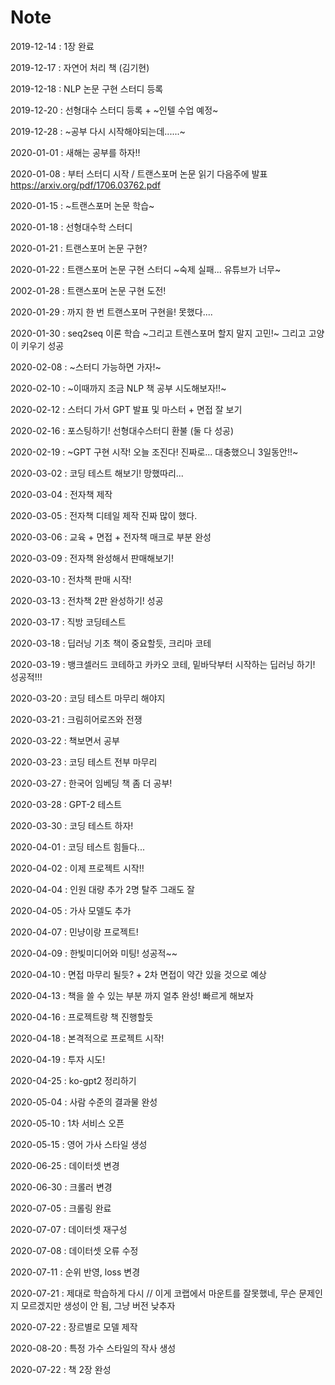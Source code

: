 # Note

2019-12-14 : 1장 완료

2019-12-17 : 자연어 처리 책 (김기현)

2019-12-18 : NLP 논문 구현 스터디 등록

2019-12-20 : 선형대수 스터디 등록 + ~인텔 수업 예정~

2019-12-28 : ~공부 다시 시작해야되는데......~

2020-01-01 : 새해는 공부를 하자!!

2020-01-08 : 부터 스터디 시작 / 트랜스포머 논문 읽기 다음주에 발표 https://arxiv.org/pdf/1706.03762.pdf

2020-01-15 : ~트랜스포머 논문 학습~

2020-01-18 : 선형대수학 스터디

2020-01-21 : 트랜스포머 논문 구현?

2020-01-22 : 트랜스포머 논문 구현 스터디 ~숙제 실패... 유튜브가 너무~

2002-01-28 : 트랜스포머 논문 구현 도전!

2020-01-29 : 까지 한 번 트랜스포머 구현을! 못했다....

2020-01-30 : seq2seq  이론 학습 ~그리고 트렌스포머 할지 말지 고민!~ 그리고 고양이 키우기 성공

2020-02-08 : ~스터디 가능하면 가자!~

2020-02-10 : ~이때까지 조금 NLP 책 공부 시도해보자!!~

2020-02-12 : 스터디 가서 GPT 발표 및 마스터 + 면접 잘 보기

2020-02-16 : 포스팅하기! 선형대수스터디 환불 (둘 다 성공)

2020-02-19 : ~GPT 구현 시작! 오늘 조진다! 진짜로... 대충했으니 3일동안!!~

2020-03-02 : 코딩 테스트 해보기! 망했따리...

2020-03-04 : 전자책 제작

2020-03-05 : 전자책 디테일 제작 진짜 많이 했다.

2020-03-06 : 교육 + 면접 + 전자책 매크로 부분 완성

2020-03-09 : 전자책 완성해서 판매해보기!

2020-03-10 : 전차책 판매 시작!

2020-03-13 : 전차책 2판 완성하기! 성공

2020-03-17 : 직방 코딩테스트

2020-03-18 : 딥러닝 기초 책이 중요할듯, 크리마 코테

2020-03-19 : 뱅크셀러드 코테하고 카카오 코테, 밑바닥부터 시작하는 딥러닝 하기! 성공적!!!

2020-03-20 : 코딩 테스트 마무리 해야지

2020-03-21 : 크림히어로즈와 전쟁

2020-03-22 : 책보면서 공부 

2020-03-23 : 코딩 테스트 전부 마무리

2020-03-27 : 한국어 임베딩 책 좀 더 공부!

2020-03-28 : GPT-2 테스트

2020-03-30 : 코딩 테스트 하자!

2020-04-01 : 코딩 테스트 힘들다...

2020-04-02 : 이제 프로젝트 시작!!

2020-04-04 : 인원 대량 추가 2명 탈주 그래도 잘 

2020-04-05 : 가사 모델도 추가

2020-04-07 : 민냥이랑 프로젝트!

2020-04-09 : 한빛미디어와 미팅! 성공적~~

2020-04-10 : 면접 마무리 될듯? + 2차 면접이 약간 있을 것으로 예상

2020-04-13 : 책을 쓸 수 있는 부분 까지 얼추 완성! 빠르게 해보자

2020-04-16 : 프로젝트랑 책 진행할듯

2020-04-18 : 본격적으로 프로젝트 시작!

2020-04-19 : 투자 시도!

2020-04-25 : ko-gpt2 정리하기

2020-05-04 : 사람 수준의 결과물 완성

2020-05-10 : 1차 서비스 오픈

2020-05-15 : 영어 가사 스타일 생성

2020-06-25 : 데이터셋 변경

2020-06-30 : 크롤러 변경

2020-07-05 : 크롤링 완료

2020-07-07 : 데이터셋 재구성

2020-07-08 : 데이터셋 오류 수정

2020-07-11 : 순위 반영, loss 변경

2020-07-21 : 제대로 학습하게 다시 // 이게 코랩에서 마운트를 잘못했네, 무슨 문제인지 모르겠지만 생성이 안 됨, 그냥 버전 낮추자

2020-07-22 : 장르별로 모델 제작

2020-08-20 : 특정 가수 스타일의 작사 생성

2020-07-22 : 책 2장 완성
